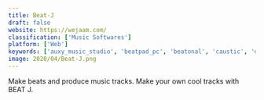 ```yaml
---
title: Beat-J
draft: false 
website: https://wejaam.com/
classification: ['Music Softwares']
platform: ['Web']
keywords: ['auxy_music_studio', 'beatpad_pc', 'beatonal', 'caustic', 'drum_pad_beats', 'drum_pad_machine', 'groove_machine_mobile', 'korg_ikaossilator', 'keezy_drummer', 'modular_synthesizer', 'nodebeat', 'orphion', 'reslice', 'spc_-_music_sketchpad', 'bleep_box', 'imaschine', 'isem_synthesizer', 'keezy']
image: 2020/04/Beat-J.png
---
```

Make beats and produce music tracks. Make your own cool tracks with BEAT J.